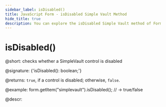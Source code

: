 ```yaml
---
sidebar_label: isDisabled()
title: JavaScript Form - isDisabled Simple Vault Method 
hide_title: true
description: You can explore the isDisabled Simple Vault method of Form in the documentation of the DHTMLX JavaScript UI library. Browse developer guides and API reference, try out code examples and live demos, and download a free 30-day evaluation version of DHTMLX Suite 7.
---
```

 
# isDisabled()

@short: checks whether a SimpleVault control is disabled

@signature: {'isDisabled(): boolean;'}

@returns:
`true`, if a control is disabled; otherwise, `false`.

@example:
form.getItem("simplevault").isDisabled(); 
// -> true/false

@descr:
